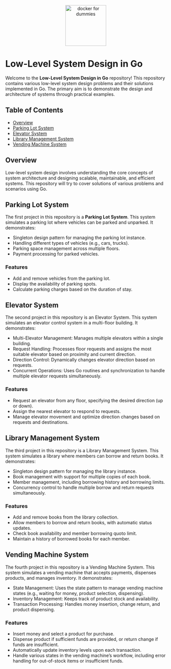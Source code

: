 <p align="center">
  <img  alt="docker for dummies" height="128px" width="128px" src="https://miro.medium.com/max/1200/1*i2skbfmDsHayHhqPfwt6pA.png">
</p>

# Low-Level System Design in Go

Welcome to the **Low-Level System Design in Go** repository! This repository contains various low-level system design problems and their solutions implemented in Go. The primary aim is to demonstrate the design and architecture of systems through practical examples.

## Table of Contents

- [Overview](#overview)
- [Parking Lot System](#parking-lot-system)
- [Elevator System](#elevator-system)
- [Library Management System](#library-management-system)
- [Vending Machine System](#vending-machine-system)

## Overview

Low-level system design involves understanding the core concepts of system architecture and designing scalable, maintainable, and efficient systems. This repository will try to cover solutions of various problems and scenarios using Go.

## Parking Lot System

The first project in this repository is a **Parking Lot System**. This system simulates a parking lot where vehicles can be parked and unparked. It demonstrates:

- Singleton design pattern for managing the parking lot instance.
- Handling different types of vehicles (e.g., cars, trucks).
- Parking space management across multiple floors.
- Payment processing for parked vehicles.

### Features

- Add and remove vehicles from the parking lot.
- Display the availability of parking spots.
- Calculate parking charges based on the duration of stay.

## Elevator System

The second project in this repository is an Elevator System. This system simulates an elevator control system in a multi-floor building. It demonstrates:

- Multi-Elevator Management: Manages multiple elevators within a single building.
- Request Handling: Processes floor requests and assigns the most suitable elevator based on proximity and current direction.
- Direction Control: Dynamically changes elevator direction based on requests.
- Concurrent Operations: Uses Go routines and synchronization to handle multiple elevator requests simultaneously.

### Features

- Request an elevator from any floor, specifying the desired direction (up or down).
- Assign the nearest elevator to respond to requests.
- Manage elevator movement and optimize direction changes based on requests and destinations.

## Library Management System

The third project in this repository is a Library Management System. This system simulates a library where members can borrow and return books. It demonstrates:

- Singleton design pattern for managing the library instance.
- Book management with support for multiple copies of each book.
- Member management, including borrowing history and borrowing limits.
- Concurrency control to handle multiple borrow and return requests simultaneously.

### Features

- Add and remove books from the library collection.
- Allow members to borrow and return books, with automatic status updates.
- Check book availability and member borrowing quoto limit.
- Maintain a history of borrowed books for each member.

## Vending Machine System

The fourth project in this repository is a Vending Machine System. This system simulates a vending machine that accepts payments, dispenses products, and manages inventory. It demonstrates:

- State Management: Uses the state pattern to manage vending machine states (e.g., waiting for money, product selection, dispensing).
- Inventory Management: Keeps track of product stock and availability.
- Transaction Processing: Handles money insertion, change return, and product dispensing.
  
### Features
- Insert money and select a product for purchase.
- Dispense product if sufficient funds are provided, or return change if funds are insufficient.
- Automatically update inventory levels upon each transaction.
- Handle various states in the vending machine’s workflow, including error handling for out-of-stock items or insufficient funds.
